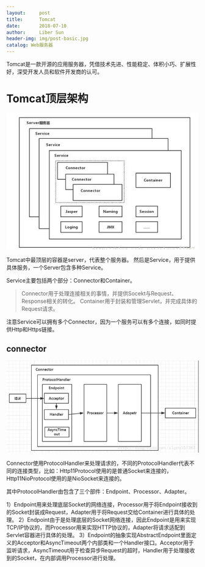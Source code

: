 ```yaml
---
layout:     post
title:      Tomcat
date:       2018-07-10
author:     Liber Sun
header-img: img/post-basic.jpg
catalog: Web服务器
---
```


Tomcat是一款开源的应用服务器，凭借技术先进、性能稳定、体积小巧、扩展性好，深受开发人员和软件开发商的认可。

# Tomcat顶层架构

![Tomcat架构](https://raw.githubusercontent.com/sunlingzhiliber/imgstore/master/%E5%BE%AE%E4%BF%A1%E5%9B%BE%E7%89%87_20181107184142.jpg)

Tomcat中最顶层的容器是server，代表整个服务器。
然后是Service，用于提供具体服务，一个Server包含多种Service。

Service主要包括两个部分：Connector和Container。

>Connector用于处理连接相关的事情，并提供Socekt与Request、Response相关的转化。
>Container用于封装和管理Servlet，并完成具体的Request请求。

注意Service可以拥有多个Connector，因为一个服务可以有多个连接，如同时提供Http和Https链接。

## connector

![Connector结构图](https://raw.githubusercontent.com/sunlingzhiliber/imgstore/master/%E5%BE%AE%E4%BF%A1%E5%9B%BE%E7%89%87_20181107185532.jpg)

Connector使用ProtocolHandler来处理请求的，不同的ProtocolHandler代表不同的连接类型，比如：Http11Protocol使用的是普通Socket来连接的，Http11NioProtocol使用的是NioSocket来连接的。

其中ProtocolHandler由包含了三个部件：Endpoint、Processor、Adapter。

1）Endpoint用来处理底层Socket的网络连接，Processor用于将Endpoint接收到的Socket封装成Request，Adapter用于将Request交给Container进行具体的处理。
2）Endpoint由于是处理底层的Socket网络连接，因此Endpoint是用来实现TCP/IP协议的，而Processor用来实现HTTP协议的，Adapter将请求适配到Servlet容器进行具体的处理。
3）Endpoint的抽象实现AbstractEndpoint里面定义的Acceptor和AsyncTimeout两个内部类和一个Handler接口。Acceptor用于监听请求，AsyncTimeout用于检查异步Request的超时，Handler用于处理接收到的Socket，在内部调用Processor进行处理。
